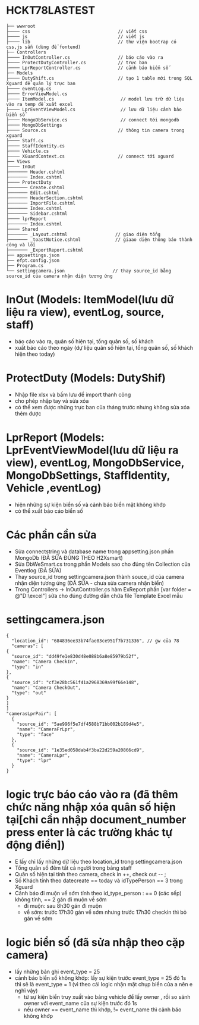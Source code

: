 # HCKT78LASTEST
```
├── wwwroot
├──── css                                 // viết css
├──── js                                  // viết js
├──── lib                                 // thư viện bootrap có css,js sẵn (dùng để fontend)
├── Controllers
├──── InOutController.cs                  // báo cáo vào ra
├──── ProtectDutyController.cs            // trực ban
├──── LprReportController.cs              // cảnh báo biển số
├── Models
├──── DutyShift.cs                        // tạo 1 table mới trong SQL Xguard để quản lý trực ban
├──── eventLog.cs
├──── ErrorViewModel.cs
├──── ItemModel.cs                         // model lưu trữ dữ liệu vào ra temp để xuất excel
├──── LprEventViewModel.cs                 // lưu dữ liệu cảnh bảo biển số
├──── MongoDbService.cs                    // connect tới mongodb
├──── MongoDbSettings
├──── Source.cs                           // thông tin camera trong xguard
├──── Staff.cs
├──── StaffIdentity.cs
├──── Vehicle.cs
├──── XGuardContext.cs                    // connect tới xguard
├── Views
├──── InOut
├─────── Header.cshtml
├─────── Index.cshtml
├──── ProtectDuty
├─────── Create.cshtml
├─────── Edit.cshtml
├─────── HeaderSection.cshtml
├─────── ImportFile.cshtml
├─────── Index.cshtml
├─────── Sidebar.cshtml
├──── lprReport
├─────── Index.cshtml
├──── Shared
├─────── _Layout.cshtml                  // giao diện tổng
├─────── _toastNotice.cshtml             // giaao diện thông báo thành công và lỗi
├─────── _ExportReport.cshtml
├── appsettings.json
├── efpt.config.json
├── Program.cs
└── settingcamera.json                  // thay source_id bằng source_id của camera nhận diện tương ứng
```

# InOut (Models: ItemModel(lưu dữ liệu ra view), eventLog, source, staff)

- báo cáo vào ra, quân số hiện tại, tổng quân số, số khách
- xuất báo cáo theo ngày (dự liệu quân số hiện tại, tổng quân số, số khách hiện theo today)

# ProtectDuty (Models: DutyShif)

- Nhập file xlsx và bấm lưu để import thanh công
- cho phép nhập tay và sửa xóa
- có thể xem được những trực ban của tháng trước nhưng không sửa xóa thêm được

# LprReport (Models: LprEventViewModel(lưu dữ liệu ra view), eventLog, MongoDbService, MongoDbSettings, StaffIdentity, Vehicle ,eventLog)

- hiện những sự kiện biển số và cảnh báo biển mặt không khớp
- có thể xuất báo cáo biển số

# Các phần cần sửa

- Sửa connectstring và database name trong appsetting.json phần MongoDb (ĐÃ SỬA ĐÚNG THEO H2Xsmart)
- Sửa DbWeSmart.cs trong phần Models sao cho đúng tên Collection của Eventlog (ĐÃ SỬA)
- Thay source_id trong settingcamera.json thành souce_id của camera nhận diện tương ứng (ĐÃ SỬA - chưa sửa camera nhận biển)
- Trong Controllers -> InOutController.cs hàm ExReport phần [var folder = @"D:\excel"] sửa cho đúng đường dẫn chứa file Template Excel mẫu

# settingcamera.json

```
{
  "location_id": "684836ee33b74fae83ce951f7b731336", // gw của 78
  "cameras": [
{
  "source_id": "dd49fe1e830d48e088b6a8e85979b52f",
  "name": "Camera CheckIn",
  "type": "in"
},
{
  "source_id": "cf3e28bc561f41a2968369a99f66e148",
  "name": "Camera CheckOut",
  "type": "out"
}
]
]
"camerasLprPair": [
  {
    "source_id": "5ae996f5e7df4588b71bb002b189d4e5",
    "name": "CameraFrLpr",
    "type": "face"
  },
  {
    "source_id": "1e35ed058dab4f3ba22d259a20866cd9",
    "name": "CameraLpr",
    "type": "lpr"
  }
}
```

# logic trực báo cáo vào ra (đã thêm chức năng nhập xóa quân số hiện tại[chỉ cần nhập document_number press enter là các trường khác tự động điền])

- E lấy chỉ lấy những dữ liệu theo location_id trong settingcamera.json
- Tổng quân số đêm tất cả người trong bảng staff
- Quân số hiện tại tính theo camera, check in ++, check out -- ;
- Số Khách tính theo datecreate == today và idTypePerson == 3 trong Xguard
- Cảnh báo đi muộn về sớm tính theo id_type_person : == 0 (các sếp) không tính, == 2 gán đi muộn về sớm
  - đi muộn: sau 8h30 gán đi muộn
  - về sớm: trước 17h30 gán về sớm nhưng trước 17h30 checkin thì bỏ gán về sớm

# logic biển số (đã sửa nhập theo cặp camera)

- lấy những bản ghi event_type = 25
- cảnh báo biển số không khớp: lấy sự kiện trước event_type = 25 đó 1s thì sẽ là event_type = 1 (vì theo cái logic nhận mặt chụp biển của a nên e nghĩ vậy)
  - từ sự kiện biển truy xuất vào bảng vehicle để lấy owner , rồi so sánh owner với event_name của sự kiện trước đó 1s
  - nếu owner == event_name thì khớp, != event_name thì cảnh báo không khớp
